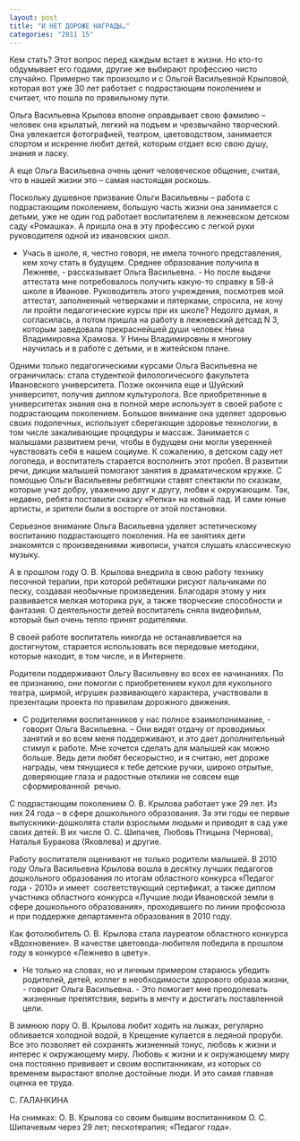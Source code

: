 ```yaml
---
layout: post
title: "И НЕТ ДОРОЖЕ НАГРАДЫ…"
categories: "2011 15"
---
```


Кем стать? Этот вопрос перед каждым встает в жизни. Но кто-то обдумывает его годами, другие же выбирают профессию чисто случайно. Примерно так произошло и с Ольгой Васильевной Крыловой, которая вот уже 30 лет работает с подрастающим поколением и считает, что пошла по правильному пути.

Ольга Васильевна Крылова  вполне оправдывает свою фамилию – человек она крылатый, легкий на подъем и  чрезвычайно творческий. Она увлекается фотографией, театром, цветоводством,  занимается спортом и искренне любит детей, которым отдает всю свою душу, знания  и ласку.

А еще Ольга Васильевна очень ценит  человеческое общение, считая, что в нашей жизни это – самая настоящая роскошь.

Поскольку душевное призвание  Ольги Васильевны – работа с подрастающим поколением, большую часть жизни она  занимается с детьми, уже не один год работает воспитателем в лежневском детском  саду «Ромашка». А пришла она в эту профессию с легкой руки руководителя одной  из ивановских школ.

- Учась в школе, я, честно  говоря, не имела точного представления, кем хочу стать в будущем. Среднее  образование получила в Лежневе, - рассказывает Ольга Васильевна. - Но после выдачи  аттестата мне потребовалось получить какую-то справку в 58-й школе в Иванове.  Руководитель этого учреждения, посмотрев мой аттестат, заполненный четверками и  пятерками, спросила, не хочу ли пройти педагогические курсы при их школе? Недолго  думая, я согласилась, а потом пришла на работу в лежневский детсад N 3, которым  заведовала прекраснейшей души человек Нина Владимировна Храмова. У Нины  Владимировны я многому научилась и в работе с детьми, и в житейском плане.

Одними только педагогическими  курсами Ольга Васильевна не ограничилась: стала студенткой филологического  факультета Ивановского университета. Позже окончила еще и Шуйский университет,  получив диплом культуролога. Все приобретенные в университетах знания она в  полной мере использует в своей работе с подрастающим поколением. Большое  внимание она уделяет здоровью своих подопечных, использует сберегающие здоровье  технологии, в том числе закаливающие процедуры и массаж. Занимается с малышами  развитием речи, чтобы в будущем они могли уверенней чувствовать себя в нашем социуме.  К сожалению, в детском саду нет логопеда, и воспитатель старается восполнить  этот пробел. В развитии речи, дикции малышей помогают занятия в драматическом  кружке. С помощью Ольги Васильевны ребятишки ставят спектакли по сказкам,  которые учат добру, уважению друг к другу, любви к окружающим. Так, недавно,  ребята поставили сказку «Репка» на новый лад. И сами юные артисты, и зрители  были в восторге от этой постановки.

Серьезное внимание Ольга  Васильевна уделяет эстетическому воспитанию подрастающего поколения. На ее  занятиях дети знакомятся с произведениями живописи, учатся слушать классическую  музыку.

А в прошлом году О. В.  Крылова внедрила в свою работу технику песочной терапии, при которой ребятишки  рисуют пальчиками по песку, создавая необычные произведения. Благодаря этому у  них развивается мелкая моторика рук, а также творческие способности и фантазия.  О деятельности детей воспитатель сняла видеофильм, который был очень тепло  принят родителями.

В своей работе воспитатель никогда  не останавливается на достигнутом, старается использовать все передовые  методики, которые находит, в том числе, и в Интернете.

Родители поддерживают Ольгу  Васильевну во всех ее начинаниях. По ее признанию, они помогли с приобретением  кукол для кукольного театра, ширмой, игрушек развивающего характера, участвовали  в презентации проекта по правилам дорожного движения.

- С родителями воспитанников  у нас полное взаимопонимание, - говорит Ольга Васильевна. – Они видят отдачу от  проводимых занятий и во всем меня поддерживают, и это дает дополнительный  стимул к работе. Мне хочется сделать для малышей как можно больше. Ведь дети  любят бескорыстно, и я считаю, нет дороже награды, чем тянущиеся к тебе детские  ручки, широко отрытые, доверяющие глаза и радостные отклики не совсем еще  сформированной  речью.

С подрастающим поколением О.  В. Крылова работает уже 29 лет. Из них 24 года – в сфере дошкольного  образования. За эти годы ее первые выпускники-дошколята стали взрослыми людьми  и приводят в сад уже своих детей. В их числе О. С. Шипачев, Любовь Птицына  (Чернова), Наталья Буракова (Яковлева) и другие.

Работу воспитателя оценивают  не только родители малышей. В 2010 году Ольга Васильевна Крылова вошла в  десятку лучших педагогов дошкольного образования по итогам областного конкурса  «Педагог года - 2010» и имеет  соответствующий  сертификат, а также диплом участника областного конкурса «Лучшие люди  Ивановской земли в сфере дошкольного образования», проходившего по линии  профсоюза и при поддержке департамента образования в 2010 году.

Как фотолюбитель О. В.  Крылова стала лауреатом областного конкурса «Вдохновение». В качестве  цветовода-любителя победила в прошлом году в конкурсе «Лежнево в цвету».

- Не только на словах, но и  личным примером стараюсь убедить родителей, детей, коллег в необходимости  здорового образа жизни, - говорит Ольга Васильевна. - Это помогает мне  преодолевать жизненные препятствия, верить в мечту и достигать поставленной  цели.

В зимнюю пору О. В. Крылова  любит ходить на лыжах, регулярно обливается холодной водой, в Крещение купается  в ледяной проруби. Все это позволяет ей сохранять жизненный тонус, любовь к  жизни и интерес к окружающему миру. Любовь к жизни и к окружающему миру она постоянно  прививает и своим воспитанникам, из которых со временем вырастают вполне достойные  люди. И это самая главная оценка ее труда.

С. ГАЛАНКИНА

На снимках: О. В. Крылова со  своим бывшим воспитанником О. С. Шипачевым через 29 лет; пескотерапия; «Педагог  года».


